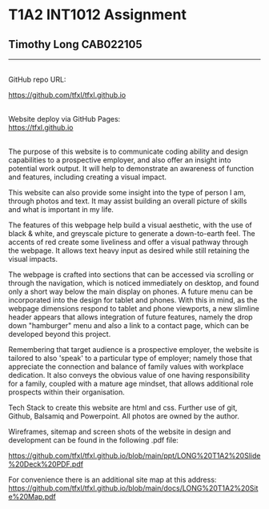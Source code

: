 # T1A2 INT1012 Assignment

## Timothy Long CAB022105

---

<br>
GitHub repo URL:

https://github.com/tfxl/tfxl.github.io  
<br>

Website deploy via GitHub Pages:  
 https://tfxl.github.io  
<br>

The purpose of this website is to communicate coding ability and design capabilities to a prospective employer, and also offer an insight into potential work output. It will help to demonstrate an awareness of function and features, including creating a visual impact.

This website can also provide some insight into the type of person I am, through photos and text. It may assist building an overall picture of skills and what is important in my life.

The features of this webpage help build a visual aesthetic, with the use of black & white, and greyscale picture to generate a down-to-earth feel. The accents of red create some liveliness and offer a visual pathway through the webpage. It allows text heavy input as desired while still retaining the visual impacts.

The webpage is crafted into sections that can be accessed via scrolling or through the navigation, which is noticed immediately on desktop, and found only a short way below the main display on phones. A future menu can be incorporated into the design for tablet and phones. With this in mind, as the webpage dimensions respond to tablet and phone viewports, a new slimline header appears that allows integration of future features, namely the drop down "hamburger" menu and also a link to a contact page, which can be developed beyond this project.

Remembering that target audience is a prospective employer, the website is tailored to also 'speak' to a particular type of employer; namely those that appreciate the connection and balance of family values with workplace dedication. It also conveys the obvious value of one having responsibility for a family, coupled with a mature age mindset, that allows additional role prospects within their organisation.

Tech Stack to create this website are html and css. Further use of git, Github, Balsamiq and Powerpoint. All photos are owned by the author.

Wireframes, sitemap and screen shots of the website in design and development can be found in the following .pdf file:

https://github.com/tfxl/tfxl.github.io/blob/main/ppt/LONG%20T1A2%20Slide%20Deck%20PDF.pdf

For convenience there is an additional site map at this address:
https://github.com/tfxl/tfxl.github.io/blob/main/docs/LONG%20T1A2%20Site%20Map.pdf
